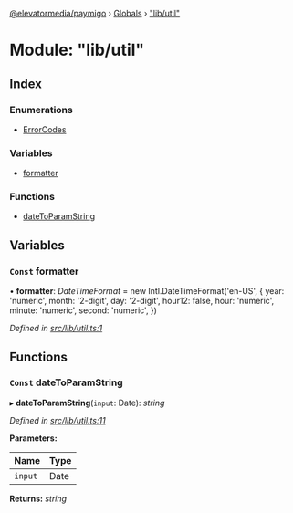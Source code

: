 [@elevatormedia/paymigo](../README.md) › [Globals](../globals.md) › ["lib/util"](_lib_util_.md)

# Module: "lib/util"

## Index

### Enumerations

-   [ErrorCodes](../enums/_lib_util_.errorcodes.md)

### Variables

-   [formatter](_lib_util_.md#const-formatter)

### Functions

-   [dateToParamString](_lib_util_.md#const-datetoparamstring)

## Variables

### `Const` formatter

• **formatter**: _DateTimeFormat_ = new Intl.DateTimeFormat('en-US', {
year: 'numeric',
month: '2-digit',
day: '2-digit',
hour12: false,
hour: 'numeric',
minute: 'numeric',
second: 'numeric',
})

_Defined in [src/lib/util.ts:1](https://github.com/ELEVATORmedia/paymigo/blob/3f5d74d/src/lib/util.ts#L1)_

## Functions

### `Const` dateToParamString

▸ **dateToParamString**(`input`: Date): _string_

_Defined in [src/lib/util.ts:11](https://github.com/ELEVATORmedia/paymigo/blob/3f5d74d/src/lib/util.ts#L11)_

**Parameters:**

| Name    | Type |
| ------- | ---- |
| `input` | Date |

**Returns:** _string_
